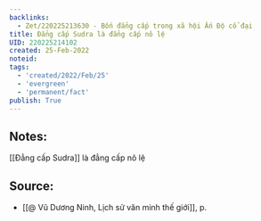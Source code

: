 ```yaml
---
backlinks:
  - Zet/220225213630 - Bốn đẳng cấp trong xã hội Ấn Độ cổ đại
title: Đẳng cấp Sudra là đẳng cấp nô lệ
UID: 220225214102
created: 25-Feb-2022
noteid:
tags:
  - 'created/2022/Feb/25'
  - 'evergreen'
  - 'permanent/fact'
publish: True
---
```

## Notes:
[[Đẳng cấp Sudra]] là đẳng cấp nô lệ

## Source:
- [[@ Vũ Dương Ninh, Lịch sử văn minh thế giới]], p.




